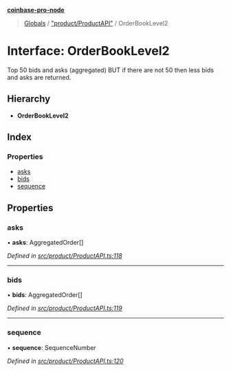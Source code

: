 **[coinbase-pro-node](../README.md)**

> [Globals](../globals.md) / ["product/ProductAPI"](../modules/_product_productapi_.md) / OrderBookLevel2

# Interface: OrderBookLevel2

Top 50 bids and asks (aggregated) BUT if there are not 50 then less bids and asks are returned.

## Hierarchy

- **OrderBookLevel2**

## Index

### Properties

- [asks](_product_productapi_.orderbooklevel2.md#asks)
- [bids](_product_productapi_.orderbooklevel2.md#bids)
- [sequence](_product_productapi_.orderbooklevel2.md#sequence)

## Properties

### asks

• **asks**: AggregatedOrder[]

_Defined in [src/product/ProductAPI.ts:118](https://github.com/bennycode/coinbase-pro-node/blob/e6678df/src/product/ProductAPI.ts#L118)_

---

### bids

• **bids**: AggregatedOrder[]

_Defined in [src/product/ProductAPI.ts:119](https://github.com/bennycode/coinbase-pro-node/blob/e6678df/src/product/ProductAPI.ts#L119)_

---

### sequence

• **sequence**: SequenceNumber

_Defined in [src/product/ProductAPI.ts:120](https://github.com/bennycode/coinbase-pro-node/blob/e6678df/src/product/ProductAPI.ts#L120)_
